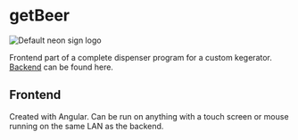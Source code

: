 # getBeer

![Default neon sign logo](https://github.com/NeonSpork/ngGetBeer/blob/src/assets/images/craggs_lounge.svg)

Frontend part of a complete dispenser program for a custom kegerator.
[Backend](https://github.com/NeonSpork/pioSensorBackend) can be found here.

## Frontend
Created with Angular. Can be run on anything with a touch screen or mouse running on the same LAN as the backend.
